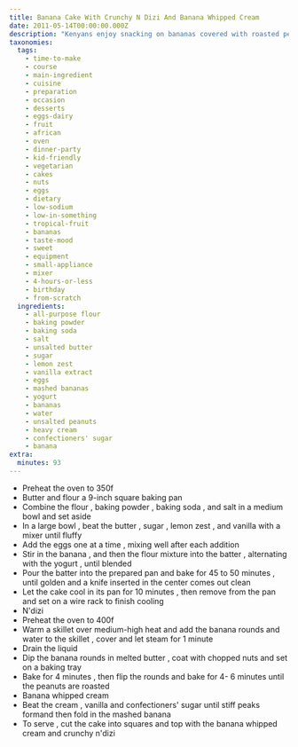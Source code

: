 ```yaml
---
title: Banana Cake With Crunchy N Dizi And Banana Whipped Cream
date: 2011-05-14T00:00:00.000Z
description: "Kenyans enjoy snacking on bananas covered with roasted peanuts, a treat they call  crunchy n'dizi. they are best when eaten hot, right from the oven. in the recipe below i've called the n'dizi crunchy banana as it's the only way i could get the data base to recognize it as the heading for that portion of this recipe.\r\nthis recipe was found on cookeatshare and has been posted for zwt 7"
taxonomies:
  tags:
    - time-to-make
    - course
    - main-ingredient
    - cuisine
    - preparation
    - occasion
    - desserts
    - eggs-dairy
    - fruit
    - african
    - oven
    - dinner-party
    - kid-friendly
    - vegetarian
    - cakes
    - nuts
    - eggs
    - dietary
    - low-sodium
    - low-in-something
    - tropical-fruit
    - bananas
    - taste-mood
    - sweet
    - equipment
    - small-appliance
    - mixer
    - 4-hours-or-less
    - birthday
    - from-scratch
  ingredients:
    - all-purpose flour
    - baking powder
    - baking soda
    - salt
    - unsalted butter
    - sugar
    - lemon zest
    - vanilla extract
    - eggs
    - mashed bananas
    - yogurt
    - bananas
    - water
    - unsalted peanuts
    - heavy cream
    - confectioners' sugar
    - banana
extra:
  minutes: 93
---
```

 - Preheat the oven to 350f
 - Butter and flour a 9-inch square baking pan
 - Combine the flour , baking powder , baking soda , and salt in a medium bowl and set aside
 - In a large bowl , beat the butter , sugar , lemon zest , and vanilla with a mixer until fluffy
 - Add the eggs one at a time , mixing well after each addition
 - Stir in the banana , and then the flour mixture into the batter , alternating with the yogurt , until blended
 - Pour the batter into the prepared pan and bake for 45 to 50 minutes , until golden and a knife inserted in the center comes out clean
 - Let the cake cool in its pan for 10 minutes , then remove from the pan and set on a wire rack to finish cooling
 - N'dizi
 - Preheat the oven to 400f
 - Warm a skillet over medium-high heat and add the banana rounds and water to the skillet , cover and let steam for 1 minute
 - Drain the liquid
 - Dip the banana rounds in melted butter , coat with chopped nuts and set on a baking tray
 - Bake for 4 minutes , then flip the rounds and bake for 4- 6 minutes until the peanuts are roasted
 - Banana whipped cream
 - Beat the cream , vanilla and confectioners' sugar until stiff peaks formand then fold in the mashed banana
 - To serve , cut the cake into squares and top with the banana whipped cream and crunchy n'dizi
